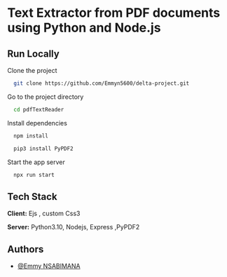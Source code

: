
# Text Extractor from PDF documents using Python and Node.js






## Run Locally

Clone the project

```bash
  git clone https://github.com/Emmyn5600/delta-project.git
```

Go to the project directory

```bash
  cd pdfTextReader
```

Install dependencies

```bash
  npm install
```

```bash
  pip3 install PyPDF2
```

Start the app server

```bash
  npx run start
```


## Tech Stack

**Client:**  Ejs , custom Css3

**Server:** Python3.10, Nodejs, Express ,PyPDF2

## Authors

- [@Emmy NSABIMANA](https://github.com/Emmyn5600)

